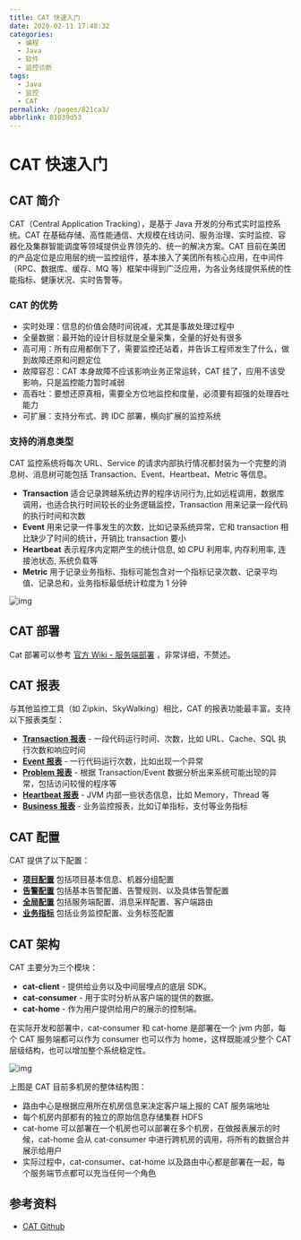 ```yaml
---
title: CAT 快速入门
date: 2020-02-11 17:48:32
categories: 
  - 编程
  - Java
  - 软件
  - 监控诊断
tags: 
  - Java
  - 监控
  - CAT
permalink: /pages/821ca3/
abbrlink: 81039d53
---
```


# CAT 快速入门

## CAT 简介

CAT（Central Application Tracking），是基于 Java 开发的分布式实时监控系统。CAT 在基础存储、高性能通信、大规模在线访问、服务治理、实时监控、容器化及集群智能调度等领域提供业界领先的、统一的解决方案。CAT 目前在美团的产品定位是应用层的统一监控组件，基本接入了美团所有核心应用，在中间件（RPC、数据库、缓存、MQ 等）框架中得到广泛应用，为各业务线提供系统的性能指标、健康状况、实时告警等。

### CAT 的优势

- 实时处理：信息的价值会随时间锐减，尤其是事故处理过程中
- 全量数据：最开始的设计目标就是全量采集，全量的好处有很多
- 高可用：所有应用都倒下了，需要监控还站着，并告诉工程师发生了什么，做到故障还原和问题定位
- 故障容忍：CAT 本身故障不应该影响业务正常运转，CAT 挂了，应用不该受影响，只是监控能力暂时减弱
- 高吞吐：要想还原真相，需要全方位地监控和度量，必须要有超强的处理吞吐能力
- 可扩展：支持分布式、跨 IDC 部署，横向扩展的监控系统

### 支持的消息类型

CAT 监控系统将每次 URL、Service 的请求内部执行情况都封装为一个完整的消息树、消息树可能包括 Transaction、Event、Heartbeat、Metric 等信息。

- **Transaction** 适合记录跨越系统边界的程序访问行为,比如远程调用，数据库调用，也适合执行时间较长的业务逻辑监控，Transaction 用来记录一段代码的执行时间和次数
- **Event** 用来记录一件事发生的次数，比如记录系统异常，它和 transaction 相比缺少了时间的统计，开销比 transaction 要小
- **Heartbeat** 表示程序内定期产生的统计信息, 如 CPU 利用率, 内存利用率, 连接池状态, 系统负载等
- **Metric** 用于记录业务指标、指标可能包含对一个指标记录次数、记录平均值、记录总和，业务指标最低统计粒度为 1 分钟

![img](https://raw.githubusercontent.com/dunwu/images/dev/snap/20200211174235.png)

## CAT 部署

Cat 部署可以参考 [官方 Wiki - 服务端部署](https://github.com/dianping/cat/wiki/readme_server) ，非常详细，不赘述。

## CAT 报表

与其他监控工具（如 Zipkin、SkyWalking）相比，CAT 的报表功能最丰富。支持以下报表类型：

- **[Transaction 报表](https://github.com/dianping/cat/wiki/transaction)** - 一段代码运行时间、次数，比如 URL、Cache、SQL 执行次数和响应时间
- **[Event 报表](https://github.com/dianping/cat/wiki/event)** - 一行代码运行次数，比如出现一个异常
- **[Problem 报表](https://github.com/dianping/cat/wiki/problem)** - 根据 Transaction/Event 数据分析出来系统可能出现的异常，包括访问较慢的程序等
- **[Heartbeat 报表](https://github.com/dianping/cat/wiki/heartbeat)** - JVM 内部一些状态信息，比如 Memory，Thread 等
- **[Business 报表](https://github.com/dianping/cat/wiki/business)** - 业务监控报表，比如订单指标，支付等业务指标

## CAT 配置

CAT 提供了以下配置：

- **[项目配置](https://github.com/dianping/cat/wiki/project)** 包括项目基本信息、机器分组配置
- **[告警配置](https://github.com/dianping/cat/wiki/alarm)** 包括基本告警配置、告警规则、以及具体告警配置
- **[全局配置](https://github.com/dianping/cat/wiki/global)** 包括服务端配置、消息采样配置、客户端路由
- **[业务指标](https://github.com/dianping/cat/wiki/business)** 包括业务监控配置、业务标签配置

## CAT 架构

CAT 主要分为三个模块：

- **cat-client** - 提供给业务以及中间层埋点的底层 SDK。
- **cat-consumer** - 用于实时分析从客户端的提供的数据。
- **cat-home** - 作为用户提供给用户的展示的控制端。

在实际开发和部署中，cat-consumer 和 cat-home 是部署在一个 jvm 内部，每个 CAT 服务端都可以作为 consumer 也可以作为 home，这样既能减少整个 CAT 层级结构，也可以增加整个系统稳定性。

![img](https://raw.githubusercontent.com/dunwu/images/dev/snap/20200211174001.png)

上图是 CAT 目前多机房的整体结构图：

- 路由中心是根据应用所在机房信息来决定客户端上报的 CAT 服务端地址
- 每个机房内部都有的独立的原始信息存储集群 HDFS
- cat-home 可以部署在一个机房也可以部署在多个机房，在做报表展示的时候，cat-home 会从 cat-consumer 中进行跨机房的调用，将所有的数据合并展示给用户
- 实际过程中，cat-consumer、cat-home 以及路由中心都是部署在一起，每个服务端节点都可以充当任何一个角色

## 参考资料

- [CAT Github](https://github.com/dianping/cat)
